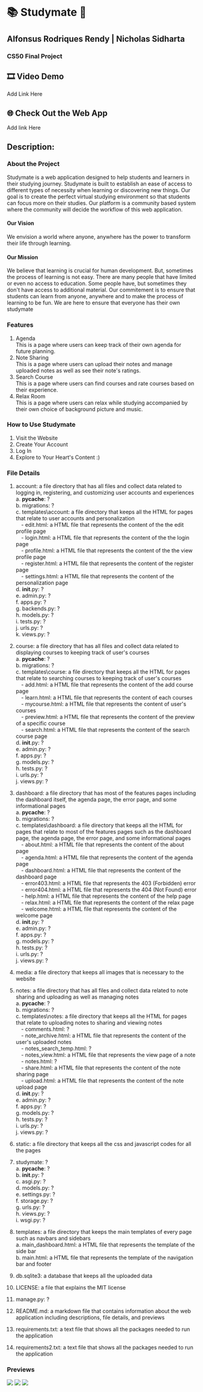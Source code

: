 # 📚 Studymate 📖
## Alfonsus Rodriques Rendy | Nicholas Sidharta
### CS50 Final Project

## 🎞️ Video Demo
Add Link Here

## 🌐 Check Out the Web App
Add link Here

## Description:
### About the Project
Studymate is a web application designed to help students and learners in their studying journey. Studymate is built to establish an ease of access to different types of necessity when learning or discovering new things. Our goal is to create the perfect virtual studying environment so that students can focus more on their studies. Our platform is a community based system where the community will decide the workflow of this web application.

#### Our Vision
We envision a world where anyone, anywhere has the power to transform their life through learning.

#### Our Mission
We believe that learning is crucial for human development. But, sometimes the process of learning is not easy. There are many people that have limited or even no access to education. Some people have, but sometimes they don't have access to additional material. Our commitement is to ensure that students can learn from anyone, anywhere and to make the process of learning to be fun. We are here to ensure that everyone has their own studymate

### Features
<ol>
  <li>Agenda</li>
  This is a page where users can keep track of their own agenda for future planning.
  <li>Note Sharing</li>
  This is a page where users can upload their notes and manage uploaded notes as well as see their note's ratings.
  <li>Search Course</li>
  This is a page where users can find courses and rate courses based on their experience.
  <li>Relax Room</li>
  This is a page where users can relax while studying accompanied by their own choice of background picture and music.
</ol>

### How to Use Studymate
<ol>
  <li>Visit the Website</li>
  <li>Create Your Account</li>
  <li>Log In</li>
  <li>Explore to Your Heart's Content :)</li>
</ol>

### File Details
1. account: a file directory that has all files and collect data related to logging in, registering, and customizing user accounts and experiences
<br> a. __pycache__: ?
<br> b. migrations: ?
<br> c. templates\account: a file directory that keeps all the HTML for pages that relate to user accounts and personalization
<br> &ensp;&ensp;- edit.html: a HTML file that represents the content of the the edit profile page
<br> &ensp;&ensp;- login.html: a HTML file that represents the content of the the login page
<br> &ensp;&ensp;- profile.html: a HTML file that represents the content of the the view profile page
<br> &ensp;&ensp;- register.html: a HTML file that represents the content of the register page
<br> &ensp;&ensp;- settings.html: a HTML file that represents the content of the personalization page
<br> d. __init__.py: ?
<br> e. admin.py: ?
<br> f. apps.py: ?
<br> g. backends.py: ?
<br> h. models.py: ?
<br> i. tests.py: ?
<br> j. urls.py: ?
<br> k. views.py: ?

2. course: a file directory that has all files and collect data related to displaying courses to keeping track of user's courses
<br> a. __pycache__: ?
<br> b. migrations: ?
<br> c. templates\course: a file directory that keeps all the HTML for pages that relate to searching courses to keeping track of user's courses
<br> &ensp;&ensp;- add.html: a HTML file that represents the content of the add course page
<br> &ensp;&ensp;- learn.html: a HTML file that represents the content of each courses
<br> &ensp;&ensp;- mycourse.html: a HTML file that represents the content of user's courses
<br> &ensp;&ensp;- preview.html: a HTML file that represents the content of the preview of a specific course
<br> &ensp;&ensp;- search.html: a HTML file that represents the content of the search course page
<br> d. __init__.py: ?
<br> e. admin.py: ?
<br> f. apps.py: ?
<br> g. models.py: ?
<br> h. tests.py: ?
<br> i. urls.py: ?
<br> j. views.py: ?

3. dashboard: a file directory that has most of the features pages including the dashboard itself, the agenda page, the error page, and some informational pages
<br> a. __pycache__: ?
<br> b. migrations: ?
<br> c. templates\dashboard: a file directory that keeps all the HTML for pages that relate to most of the features pages such as the dashboard page, the agenda page, the error page, and some informational pages
<br> &ensp;&ensp;- about.html: a HTML file that represents the content of the about page
<br> &ensp;&ensp;- agenda.html: a HTML file that represents the content of the agenda page
<br> &ensp;&ensp;- dashboard.html: a HTML file that represents the content of the dashboard page
<br> &ensp;&ensp;- error403.html: a HTML file that represents the 403 (Forbidden) error
<br> &ensp;&ensp;- error404.html: a HTML file that represents the 404 (Not Found) error
<br> &ensp;&ensp;- help.html: a HTML file that represents the content of the help page
<br> &ensp;&ensp;- relax.html: a HTML file that represents the content of the relax page
<br> &ensp;&ensp;- welcome.html: a HTML file that represents the content of the welcome page
<br> d. __init__.py: ?
<br> e. admin.py: ?
<br> f. apps.py: ?
<br> g. models.py: ?
<br> h. tests.py: ?
<br> i. urls.py: ?
<br> j. views.py: ?

4. media: a file directory that keeps all images that is necessary to the website

5. notes: a file directory that has all files and collect data related to note sharing and uploading as well as managing notes
<br> a. __pycache__: ?
<br> b. migrations: ?
<br> c. templates\notes: a file directory that keeps all the HTML for pages that relate to uploading notes to sharing and viewing notes
<br> &ensp;&ensp;- comments.html: ?
<br> &ensp;&ensp;- note_archive.html: a HTML file that represents the content of the user's uploaded notes
<br> &ensp;&ensp;- notes_search_temp.html: ?
<br> &ensp;&ensp;- notes_view.html: a HTML file that represents the view page of a note
<br> &ensp;&ensp;- notes.html: ?
<br> &ensp;&ensp;- share.html: a HTML file that represents the content of the note sharing page
<br> &ensp;&ensp;- upload.html: a HTML file that represents the content of the note upload page
<br> d. __init__.py: ?
<br> e. admin.py: ?
<br> f. apps.py: ?
<br> g. models.py: ?
<br> h. tests.py: ?
<br> i. urls.py: ?
<br> j. views.py: ?

6. static: a file directory that keeps all the css and javascript codes for all the pages

7. studymate: ?
<br> a. __pycache__: ?
<br> b. __init__.py: ?
<br> c. asgi.py: ?
<br> d. models.py: ?
<br> e. settings.py: ?
<br> f. storage.py: ?
<br> g. urls.py: ?
<br> h. views.py: ?
<br> i. wsgi.py: ?

8. templates: a file directory that keeps the main templates of every page such as navbars and sidebars
<br> a. main_dashboard.html: a HTML file that represents the template of the side bar
<br> b. main.html: a HTML file that represents the template of the navigation bar and footer

9. db.sqlite3: a database that keeps all the uploaded data

10. LICENSE: a file that explains the MIT license

11. manage.py: ?

12. README.md: a markdown file that contains information about the web application including descriptions, file details, and previews

13. requirements.txt: a text file that shows all the packages needed to run the application

14. requirements2.txt: a text file that shows all the packages needed to run the application

### Previews
<img src="static/images/preview/agenda.png">
<img src="static/images/preview/noteSharing.png">
<img src="static/images/preview/relaxRoom.png">
